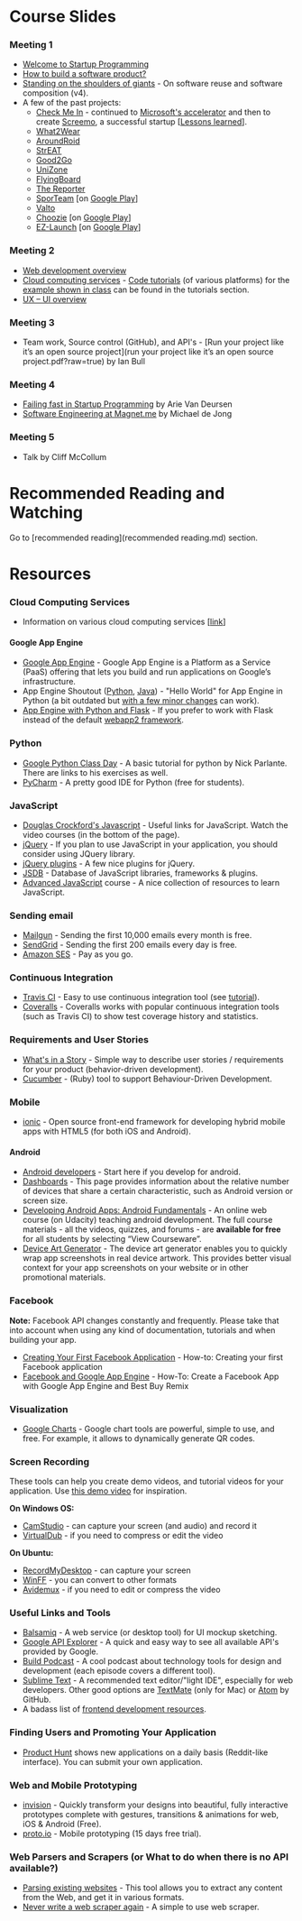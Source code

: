 # Course Slides

### Meeting 1

- [Welcome to Startup Programming](https://docs.google.com/presentation/d/1smezy0AbtVYj9YDp43EwO8SYgRWuj9ajBun_AxeNK20)
- [How to build a software product?](https://docs.google.com/presentation/d/1-T1rV32jLolgbbdOrJsf9SlWsSDswbcoDqAJOtbzd_c)
- [Standing on the shoulders of giants](http://prezi.com/mkn6azkr8kqt/standing-on-the-shoulders-of-giants-v4/) - On software reuse and software composition (v4).
- A few of the past projects:
    - [Check Me In](https://code.google.com/p/check-me-in/) - continued to [Microsoft's accelerator](https://www.microsoftventures.com/accelerators/telaviv.aspx) and then to create [Screemo](http://www.screemo.com/), a successful startup [[Lessons learned](https://docs.google.com/file/d/0B94p08j2m1YtRDRrLVlFOVVPLUk)].
    - [What2Wear](https://code.google.com/p/what2wear/)
    - [AroundRoid](https://code.google.com/p/aroundroid/)
    - [StrEAT](https://code.google.com/p/team-4/)
    - [Good2Go](https://code.google.com/p/good2go/)
    - [UniZone](https://code.google.com/p/unizone/)
    - [FlyingBoard](https://code.google.com/p/flyingboard/)
    - [The Reporter](https://code.google.com/p/smoking-not/)
    - [SporTeam](https://code.google.com/p/sporteam/) [on [Google Play](https://play.google.com/store/apps/details?id=com.sporteamws)]
    - [Valto](https://code.google.com/p/valto/)
    - [Choozie](https://code.google.com/p/choosie-app/) [on [Google Play](https://play.google.com/store/apps/details?id=com.choozie.app)]
    - [EZ-Launch](https://code.google.com/p/ez-launch/) [on [Google Play](https://play.google.com/store/apps/details?id=com.sadna.widgets.application)]

### Meeting 2

- [Web development overview](https://docs.google.com/presentation/d/1zvVbyEkl6rlU_Wnd-IIJCQm9Q-vZXPR3XIO0FZxMkng)
- [Cloud computing services](https://docs.google.com/presentation/d/10YzdcKihpphwu9zDsIxBHP7ntKUPYePb2sj973sywUI) - [Code tutorials](tutorials) (of various platforms) for the [example shown in class](http://startupprogrammingdemo.appspot.com/) can be found in the tutorials section.
- [UX – UI overview](ux.pdf?raw=true)

### Meeting 3

- Team work, Source control (GitHub), and API's - [Run your project like it’s an open source project](run your project like it’s an open source project.pdf?raw=true) by Ian Bull

### Meeting 4

- [Failing fast in Startup Programming](https://speakerdeck.com/avandeursen/failing-fast-in-startup-programming) by Arie Van Deursen
- [Software Engineering at Magnet.me](https://speakerdeck.com/michaeldejong/software-engineering-at-magnet-dot-me) by Michael de Jong

### Meeting 5

- Talk by Cliff McCollum

# Recommended Reading and Watching

Go to [recommended reading](recommended reading.md) section.

# Resources

### Cloud Computing Services

- Information on various cloud computing services [[link](http://leanstack.io/)]

#### Google App Engine

- [Google App Engine](https://developers.google.com/appengine/) - Google App Engine is a Platform as a Service (PaaS) offering that lets you build and run applications on Google’s infrastructure.
- App Engine Shoutout ([Python](https://www.youtube.com/watch?v=bfgO-LXGpTM), [Java](https://www.youtube.com/watch?v=P3GT4-m_6RQ)) - "Hello World" for App Engine in Python (a bit outdated but [with a few minor changes](tutorials) can work).
- [App Engine with Python and Flask](https://www.youtube.com/watch?v=FRI3QGNWJYI) - If you prefer to work with Flask instead of the default [webapp2 framework](https://webapp-improved.appspot.com/).

### Python

- [Google Python Class Day](http://www.youtube.com/watch?v=tKTZoB2Vjuk&feature=channel) - A basic tutorial for python by Nick Parlante. There are links to his exercises as well.
- [PyCharm](http://www.jetbrains.com/pycharm/) - A pretty good IDE for Python (free for students).

### JavaScript
- [Douglas Crockford's Javascript](http://javascript.crockford.com/) - Useful links for JavaScript. Watch the video courses (in the bottom of the page).
- [jQuery](http://jquery.com/) - If you plan to use JavaScript in your application, you should consider using JQuery library.
- [jQuery plugins](http://webdesignledger.com/resources/best-jquery-plugins-of-2011) - A few nice plugins for jQuery.
- [JSDB](http://www.jsdb.io/) - Database of JavaScript libraries, frameworks & plugins.
- [Advanced JavaScript](https://github.com/advanced-js/syllabus#resources) course - A nice collection of resources to learn JavaScript.

### Sending email
- [Mailgun](http://www.mailgun.com/) - Sending the first 10,000 emails every month is free.
- [SendGrid](http://sendgrid.com/) - Sending the first 200 emails every day is free.
- [Amazon SES](http://aws.amazon.com/ses/) - Pay as you go.

### Continuous Integration

- [Travis CI](https://travis-ci.org/) - Easy to use continuous integration tool (see [tutorial](https://www.youtube.com/watch?v=BOIJjfFoRdc)).
- [Coveralls](https://coveralls.io/) - Coveralls works with popular continuous integration tools (such as Travis CI) to show test coverage history and statistics.

### Requirements and User Stories

- [What's in a Story](http://dannorth.net/whats-in-a-story/) - Simple way to describe user stories / requirements for your product (behavior-driven development).
- [Cucumber](http://cukes.info/) - (Ruby) tool to support Behaviour-Driven Development.


### Mobile

- [ionic](http://ionicframework.com/) - Open source front-end framework for developing hybrid mobile apps with HTML5 (for both iOS and Android).

#### Android

- [Android developers](http://developer.android.com/index.html) - Start here if you develop for android.
- [Dashboards](http://developer.android.com/about/dashboards/index.html) - This page provides information about the relative number of devices that share a certain characteristic, such as Android version or screen size.
- [Developing Android Apps: Android Fundamentals](http://android-developers.blogspot.ca/2014/07/learn-to-think-like-android-developer.html) - An online web course (on Udacity) teaching android development. The full course materials - all the videos, quizzes, and forums - are **available for free** for all students by selecting “View Courseware”.
- [Device Art Generator](http://developer.android.com/distribute/tools/promote/device-art.html) - The device art generator enables you to quickly wrap app screenshots in real device artwork. This provides better visual context for your app screenshots on your website or in other promotional materials.

### Facebook
**Note:** Facebook API changes constantly and frequently. Please take that into account when using any kind of documentation, tutorials and when building your app.

- [Creating Your First Facebook Application](http://www.boutell.com/fbhowto/chapter1.html) - How-to: Creating your first Facebook application 
- [Facebook and Google App Engine](http://www.lhelper.org/dev/google-appengine-docs-20090422/appengine/articles/shelftalkers.html) - How-To: Create a Facebook App with Google App Engine and Best Buy Remix 

### Visualization

- [Google Charts](https://developers.google.com/chart/) - Google chart tools are powerful, simple to use, and free. For example, it allows to dynamically generate QR codes.

### Screen Recording

These tools can help you create demo videos, and tutorial videos for your application. Use [this demo video](https://www.youtube.com/watch?v=kRAO-gf67nM) for inspiration.

**On Windows OS:**

- [CamStudio](http://camstudio.org/) - can capture your screen (and audio) and record it
- [VirtualDub](http://www.virtualdub.org/) - if you need to compress or edit the video

**On Ubuntu:**

- [RecordMyDesktop](http://recordmydesktop.sourceforge.net/about.php) - can capture your screen
- [WinFF](http://winff.org/html_new/) - you can convert to other formats
- [Avidemux](http://fixounet.free.fr/avidemux/) - if you need to edit or compress the video

### Useful Links and Tools

- [Balsamiq](http://balsamiq.com/) - A web service (or desktop tool) for UI mockup sketching.
- [Google API Explorer](http://code.google.com/apis/explorer/) - A quick and easy way to see all available API's provided by Google.
- [Build Podcast](http://build-podcast.com/) - A cool podcast about technology tools for design and development (each episode covers a different tool).
- [Sublime Text](http://www.sublimetext.com/) - A recommended text editor/"light IDE", especially for web developers. Other good options are [TextMate](http://macromates.com/) (only for Mac) or [Atom](https://atom.io/) by GitHub.
- A badass list of [frontend development resources](https://gist.github.com/dypsilon/5819504).

### Finding Users and Promoting Your Application

- [Product Hunt](http://www.producthunt.com/) shows new applications on a daily basis (Reddit-like interface). You can submit your own application. 

### Web and Mobile Prototyping

- [invision](http://www.invisionapp.com/) - Quickly transform your designs into beautiful, fully interactive prototypes complete with gestures, transitions & animations for web, iOS & Android (Free).
- [proto.io](http://proto.io/) - Mobile prototyping (15 days free trial).

### Web Parsers and Scrapers (or What to do when there is no API available?)

- [Parsing existing websites](http://open.dapper.net/) - This tool allows you to extract any content from the Web, and get it in various formats.
- [Never write a web scraper again](http://www.kimonolabs.com/load?url=http%3A%2F%2Fwww.kimonolabs.com%2Fwelcome.html) - A simple to use web scraper.
